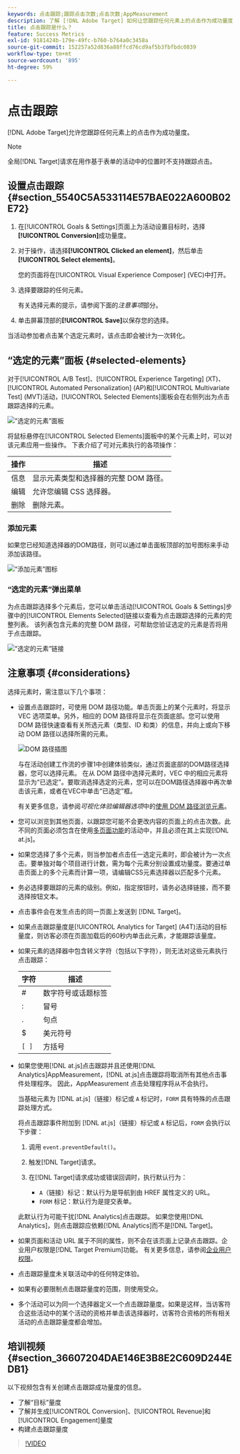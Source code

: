 ```yaml
---
keywords: 点击跟踪;跟踪点击次数;点击次数;AppMeasurement
description: 了解 [!DNL Adobe Target] 如何让您跟踪任何元素上的点击作为成功量度。
title: 点击跟踪是什么？
feature: Success Metrics
exl-id: 9181424b-179e-49fc-b760-b764a0c3458a
source-git-commit: 152257a52d836a88ffcd76cd9af5b3fbfbdc0839
workflow-type: tm+mt
source-wordcount: '895'
ht-degree: 59%

---
```


# 点击跟踪

[!DNL Adobe Target]允许您跟踪任何元素上的点击作为成功量度。

>[!NOTE]
>
>全局[!DNL Target]请求在用作基于表单的活动中的位置时不支持跟踪点击。

## 设置点击跟踪 {#section_5540C5A533114E57BAE022A600B02E72}

1. 在[!UICONTROL Goals & Settings]页面上为活动设置目标时，选择&#x200B;**[!UICONTROL Conversion]**&#x200B;成功量度。
1. 对于操作，请选择&#x200B;**[!UICONTROL Clicked an element]**，然后单击&#x200B;**[!UICONTROL Select elements]**。

   您的页面将在[!UICONTROL Visual Experience Composer] (VEC)中打开。

1. 选择要跟踪的任何元素。

   有关选择元素的提示，请参阅下面的&#x200B;*注意事项*&#x200B;部分。

1. 单击屏幕顶部的&#x200B;**[!UICONTROL Save]**&#x200B;以保存您的选择。

当活动参加者点击某个选定元素时，该点击即会被计为一次转化。

## “选定的元素”面板 {#selected-elements}

对于[!UICONTROL A/B Test]、[!UICONTROL Experience Targeting] (XT)、[!UICONTROL Automated Personalization] (AP)和[!UICONTROL Multivariate Test] (MVT)活动，[!UICONTROL Selected Elements]面板会在右侧列出为点击跟踪选择的元素。

![“选定的元素”面板](/help/main/c-activities/r-success-metrics/assets/selected-elements.png)

将鼠标悬停在[!UICONTROL Selected Elements]面板中的某个元素上时，可以对该元素应用一些操作。 下表介绍了可对元素执行的各项操作：

| 操作 | 描述 |
| --- | --- |
| 信息 | 显示元素类型和选择器的完整 DOM 路径。 |
| 编辑 | 允许您编辑 CSS 选择器。 |
| 删除 | 删除元素。 |

### 添加元素

如果您已经知道选择器的DOM路径，则可以通过单击面板顶部的加号图标来手动添加该路径。

![“添加元素”图标](/help/main/c-activities/r-success-metrics/assets/add-element.png)

### “选定的元素”弹出菜单

为点击跟踪选择多个元素后，您可以单击活动[!UICONTROL Goals & Settings]步骤中的[!UICONTROL Elements Selected]链接以查看为点击跟踪选择的元素的完整列表。 该列表包含元素的完整 DOM 路径，可帮助您验证选定的元素是否将用于点击跟踪。

![“选定的元素”链接](/help/main/c-activities/r-success-metrics/assets/elements-selected-link.png)

## 注意事项 {#considerations}

选择元素时，需注意以下几个事项：

* 设置点击跟踪时，可使用 DOM 路径功能。单击页面上的某个元素时，将显示 VEC 选项菜单。另外，相应的 DOM 路径将显示在页面底部。您可以使用 DOM 路径快速查看有关所选元素（类型、ID 和类）的信息，并向上或向下移动 DOM 路径以选择所需的元素。

  ![DOM 路径插图](/help/main/c-activities/r-success-metrics/assets/click-tracking-dom.png)

  与在活动创建工作流的步骤1中创建体验类似，通过页面底部的DOM路径选择器，您可以选择元素。 在从 DOM 路径中选择元素时，VEC 中的相应元素将显示为“已选定”。要取消选择选定的元素，您可以在DOM路径选择器中再次单击该元素，或者在VEC中单击“已选定”框。

  有关更多信息，请参阅&#x200B;*可视化体验编辑器选项*&#x200B;中的[使用 DOM 路径浏览元素](/help/main/c-experiences/c-visual-experience-composer/viztarget-options.md#dom-path)。

* 您可以浏览到其他页面，以跟踪您可能不会更改内容的页面上的点击次数。此不同的页面必须包含在使用[多页面功能](/help/main/c-experiences/c-visual-experience-composer/multipage-activity.md#concept_277E096063E14813AC5D8EDFA1D2ED48)的活动中，并且必须在其上实现[!DNL at.js]。
* 如果您选择了多个元素，则当参加者点击任一选定元素时，即会被计为一次点击。要单独对每个项目进行计数，需为每个元素分别设置成功量度。要通过单击页面上的多个元素而计算一项，请编辑CSS元素选择器以匹配多个元素。
* 务必选择要跟踪的元素的级别。例如，指定按钮时，请务必选择链接，而不要选择按钮文本。
* 点击事件会在发生点击的同一页面上发送到 [!DNL Target]。
* 如果点击跟踪量度是[!UICONTROL Analytics for Target] (A4T)活动的目标量度，则访客必须在页面加载后的60秒内单击此元素，才能跟踪该量度。
* 如果元素的选择器中包含转义字符（包括以下字符），则无法对这些元素执行点击跟踪：

  | 字符 | 描述 |
  |---|---|
  | # | 数字符号或话题标签 |
  | : | 冒号 |
  | . | 句点 |
  | $ | 美元符号 |
  | `[ ]` | 方括号 |

* 如果您使用[!DNL at.js]点击跟踪并且还使用[!DNL Analytics]AppMeasurement，[!DNL at.js]点击跟踪将取消所有其他点击事件处理程序。 因此，AppMeasurement 点击处理程序将从不会执行。

  当基础元素为 [!DNL at.js]（链接）标记或 `A` 标记时，`FORM` 具有特殊的点击跟踪处理方式。

  将点击跟踪事件附加到 [!DNL at.js]（链接）标记或 `A` 标记后，`FORM` 会执行以下步骤：

   1. 调用 `event.preventDefault()`。

   1. 触发[!DNL Target]请求。

   1. 在[!DNL Target]请求成功或错误回调时，执行默认行为：

      * `A`（链接）标记：默认行为是导航到由 HREF 属性定义的 URL。
      * `FORM` 标记：默认行为是提交表单。

  此默认行为可能干扰[!DNL Analytics]点击跟踪。 如果您使用[!DNL Analytics]，则点击跟踪应依赖[!DNL Analytics]而不是[!DNL Target]。

* 如果页面和活动 URL 属于不同的属性，则不会在该页面上记录点击跟踪。企业用户权限是[!DNL Target Premium]功能。 有关更多信息，请参阅[企业用户权限](/help/main/administrating-target/c-user-management/property-channel/property-channel.md)。

* 点击跟踪量度未关联活动中的任何特定体验。

* 如果有必要限制点击跟踪量度的范围，则使用受众。

* 多个活动可以为同一个选择器定义一个点击跟踪量度。如果是这样，当访客符合这些活动中的某个活动的资格并单击该选择器时，访客符合资格的所有相关活动的点击跟踪量度都会增加。

## 培训视频 {#section_36607204DAE146E3B8E2C609D244EDB1}

以下视频包含有关创建点击跟踪成功量度的信息。

* 了解“目标”量度
* 了解并生成[!UICONTROL Conversion]、[!UICONTROL Revenue]和[!UICONTROL Engagement]量度
* 构建点击跟踪量度

>[!VIDEO](https://video.tv.adobe.com/v/17380)
